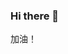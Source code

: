 ### Hi there 👋

加油！


<!--
**uccelliy/uccelliy** is a ✨ _special_ ✨ repository because its `README.md` (this file) appears on your GitHub profile.


-->
